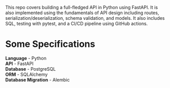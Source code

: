 This repo covers building a full-fledged API in Python using FastAPI. It is also implemented using the fundamentals of API design including routes, serialization/deserialization, schema validation, and models. It also includes SQL, testing with pytest, and a CI/CD pipeline using GitHub actions.

# Some Specifications
**Language** - Python <bR>
**API** - FastAPI <br>
**Database** - PostgreSQL <br>
**ORM** - SQLAlchemy <br>
**Database Migration** - Alembic <br>